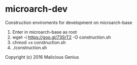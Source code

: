 # microarch-dev
Construction enviroments for development on microarch-base

1. Enter in microarch-base as root
2. wget -i https://goo.gl/73SrT2 -O construction.sh
3. chmod +x construction.sh
4. ./construction.sh


Copyright (c) 2016 Malicious Genius
